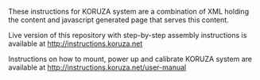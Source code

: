These instructions for KORUZA system are a combination of XML holding the content and javascript generated page that serves this content.

Live version of this repository with step-by-step assembly instructions is available at http://instructions.koruza.net

Instructions on how to mount, power up and calibrate KORUZA system are available at http://instructions.koruza.net/user-manual
